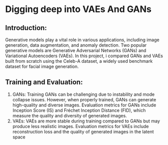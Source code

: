 # Digging deep into VAEs And GANs
## Introduction: 
Generative models play a vital role in various applications, including image generation, data augmentation, and anomaly detection. Two popular generative models are Generative Adversarial Networks (GANs) and Variational Autoencoders (VAEs). In this project, i compared GANs and VAEs built from scratch using the Celeb-A dataset, a widely used benchmark dataset for facial image generation.
## Training and Evaluation: 
1. GANs:
  Training GANs can be challenging due to instability and mode collapse issues. However, when properly trained, GANs can generate high-quality and diverse images. Evaluation metrics for GANs include Inception Score (IS) and Fréchet Inception Distance (FID), which measure the quality and diversity of generated images. 
2. VAEs:
  VAEs are more stable during training compared to GANs but may produce less realistic images. Evaluation metrics for VAEs include reconstruction loss and the quality of generated images in the latent space
